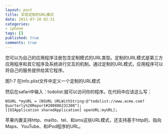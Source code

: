 ```yaml
---
layout: post
title: 实现定制的URL模式
date: 2011-07-28 02:31
categories:
- iphone
tags: []
published: true
comments: true
---
```

您可以为自己的应用程序注册包含定制模式的URL类型。定制的URL模式是第三方应用程序和其它程序及系统进行交互的机制。通过定制的URL模式，应用程序可以将自己的服务提供给其它程序。

图1-7 在Info.plist文件中定义一个定制的URL模式



然后在safari中输入：todolist:就可以访问你的程序。在代码中应该这么写：

    NSURL *myURL = [NSURL URLWithString:@"todolist://www.acme.com?Quarterly%20Report#200806231300"];
    [[UIApplication sharedApplication] openURL:myURL];

苹果内置支持http、mailto、tel、和sms这些URL模式，还支持基于http的、指向Maps、YouTube、和iPod程序的URL。
